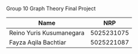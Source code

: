 Group 10 Graph Theory Final Project

| Name           | NRP     |
| ---            | ---     |   
| Reino Yuris Kusumanegara | 5025231075 | 
| Fayza Aqila Bachtiar | 5025221087 | 
